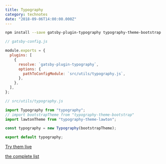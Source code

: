 ```yaml
---
title: Typography
category: technotes
date: "2018-09-06T14:00:00.000Z"
---
```


```sh
npm install --save gatsby-plugin-typography typography-theme-bootstrap typography-theme-lawton
```

```jsx
// gatsby-config.js

module.exports = {
  plugins: [
    {
      resolve: `gatsby-plugin-typography`,
      options: {
        pathToConfigModule: `src/utils/typography.js`,
      },
    },
  ],
};
```

```jsx
// src/utils/typography.js

import Typography from "typography";
// import bootstrapTheme from "typography-theme-bootstrap"
import lawtonTheme from "typography-theme-lawton";

const typography = new Typography(bootstrapTheme);

export default typography;
```



[Try them live](http://kyleamathews.github.io/typography.js) 

[the complete list](https://github.com/KyleAMathews/typography.js#published-typographyjs-themes)

